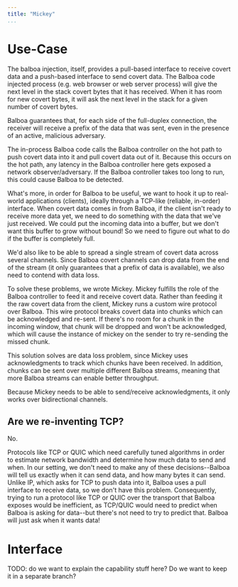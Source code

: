 ```yaml
---
title: "Mickey"
...
```


# Use-Case

The balboa injection, itself, provides a pull-based interface to receive covert data and a push-based interface to send covert data. The Balboa code injected process (e.g. web browser or web server process) will give the next level in the stack covert bytes that it has received. When it has room for new covert bytes, it will ask the next level in the stack for a given number of covert bytes.

Balboa guarantees that, for each side of the full-duplex connection, the receiver will receive a prefix of the data that was sent, even in the presence of an active, malicious adversary.

The in-process Balboa code calls the Balboa controller on the hot path to push covert data into it and pull covert data out of it. Because this occurs on the hot path, any latency in the Balboa controller here gets exposed a network observer/adversary. If the Balboa controller takes too long to run, this could cause Balboa to be detected.

What's more, in order for Balboa to be useful, we want to hook it up to real-world applications (clients), ideally through a TCP-like (reliable, in-order) interface. When covert data comes in from Balboa, if the client isn't ready to receive more data yet, we need to do something with the data that we've just received. We could put the incoming data into a buffer, but we don't want this buffer to grow without bound! So we need to figure out what to do if the buffer is completely full.

We'd also like to be able to spread a single stream of covert data across several channels. Since Balboa covert channels can drop data from the end of the stream (it only guarantees that a prefix of data is available), we also need to contend with data loss.

To solve these problems, we wrote Mickey. Mickey fulfills the role of the Balboa controller to feed it and receive covert data. Rather than feeding it the raw covert data from the client, Mickey runs a custom wire protocol over Balboa. This wire protocol breaks covert data into chunks which can be acknowledged and re-sent. If there's no room for a chunk in the incoming window, that chunk will be dropped and won't be acknowledged, which will cause the instance of mickey on the sender to try re-sending the missed chunk.

This solution solves are data loss problem, since Mickey uses acknowledgments to track which chunks have been received. In addition, chunks can be sent over multiple different Balboa streams, meaning that more Balboa streams can enable better throughput.

Because Mickey needs to be able to send/receive acknowledgments, it only works over bidirectional channels.

## Are we re-inventing TCP?

No.

Protocols like TCP or QUIC which need carefully tuned algorithms in order to estimate network bandwidth and determine how much data to send and when. In our setting, we don't need to make any of these decisions--Balboa will tell us exactly when it can send data, and how many bytes it can send. Unlike IP, which asks for TCP to push data into it, Balboa uses a pull interface to receive data, so we don't have this problem. Consequently, trying to run a protocol like TCP or QUIC over the transport that Balboa exposes would be inefficient, as TCP/QUIC would need to predict when Balboa is asking for data--but there's not need to try to predict that. Balboa will just ask when it wants data!

# Interface
TODO: do we want to explain the capability stuff here? Do we want to keep it in a separate branch?